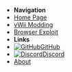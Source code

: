 - **Navigation**
- [Home Page](user-guide/introduction)
- [vWii Modding](vwii/vwii-modding)
- [Browser Exploit](user-guide/vwii/browser-exploit)
- **Links**
- [![GitHub](https://icongr.am/simple/github.svg?color=808080&size=16)GitHub](https://github.com/nh-server/WiiUGuide)
- [![Discord](https://icongr.am/simple/discord.svg?color=808080&size=16)Discord](https://discord.gg/C29hYvh)
- [About](extras/about)